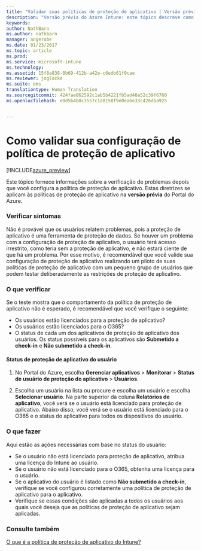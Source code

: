 ```yaml
---
title: "Validar suas políticas de proteção de aplicativo | Versão prévia do Intune Azure | Microsoft Docs"
description: "Versão prévia do Azure Intune: este tópico descreve como você pode testar e validar se a política de proteção de aplicativo está configurada corretamente e funcionando conforme o esperado."
keywords: 
author: NathBarn
ms.author: nathbarn
manager: angerobe
ms.date: 01/23/2017
ms.topic: article
ms.prod: 
ms.service: microsoft-intune
ms.technology: 
ms.assetid: 15f8a838-0b69-412b-a42e-c6edb61f0cae
ms.reviewer: joglocke
ms.suite: ems
translationtype: Human Translation
ms.sourcegitcommit: 424fae862592c1ab5b4221fb5ad40a52c39f6760
ms.openlocfilehash: e0d5b4b0c3557c1d8158f9e0ea6e33c426dba925


---
```


# <a name="how-to-validate-your-app-protection-policy-setup"></a>Como validar sua configuração de política de proteção de aplicativo

[!INCLUDE[azure_preview](../includes/azure_preview.md)]


Este tópico fornece informações sobre a verificação de problemas depois que você configura a política de proteção de aplicativo. Estas diretrizes se aplicam às políticas de proteção de aplicativo na **versão prévia** do Portal do Azure.

### <a name="checking-for-symptoms"></a>Verificar sintomas
Não é provável que os usuários relatem problemas, pois a proteção de aplicativo é uma ferramenta de proteção de dados. Se houver um problema com a configuração de proteção de aplicativo, o usuário terá acesso irrestrito, como teria sem a proteção de aplicativo, e não estará ciente de que há um problema. Por esse motivo, é recomendável que você valide sua configuração de proteção de aplicativo realizando um piloto de suas políticas de proteção de aplicativo com um pequeno grupo de usuários que podem testar deliberadamente as restrições de proteção de aplicativo.


### <a name="what-to-check"></a>O que verificar

Se o teste mostra que o comportamento da política de proteção de aplicativo não é esperado, é recomendável que você verifique o seguinte:

- Os usuários estão licenciados para a proteção de aplicativo?
- Os usuários estão licenciados para o O365?
- O status de cada um dos aplicativos de proteção de aplicativo dos usuários. Os status possíveis para os aplicativos são **Submetido a check-in** e **Não submetido a check-in**.

#### <a name="user-app-protection-status"></a>Status de proteção de aplicativo do usuário
1. No Portal do Azure, escolha **Gerenciar aplicativos** > **Monitorar** >  **Status de usuário de proteção do aplicativo** > **Usuários**.

2. Escolha um usuário na lista ou procure e escolha um usuário e escolha **Selecionar usuário**. Na parte superior da coluna **Relatórios de aplicativo**, você verá se o usuário está licenciado para proteção de aplicativo. Abaixo disso, você verá se o usuário está licenciado para o O365 e o status do aplicativo para todos os dispositivos do usuário.



### <a name="what-to-do"></a>O que fazer
Aqui estão as ações necessárias com base no status do usuário:

- Se o usuário não está licenciado para proteção de aplicativo, atribua uma licença do Intune ao usuário.
- Se o usuário não está licenciado para o O365, obtenha uma licença para o usuário.
- Se o aplicativo do usuário é listado como **Não submetido a check-in**, verifique se você configurou corretamente uma política de proteção de aplicativo para o aplicativo.
- Verifique se essas condições são aplicadas a todos os usuários aos quais você deseja que as políticas de proteção de aplicativo sejam aplicadas.

### <a name="see-also"></a>Consulte também

[O que é a política de proteção de aplicativo do Intune?](app-protection-policies.md)



<!--HONumber=Feb17_HO1-->


